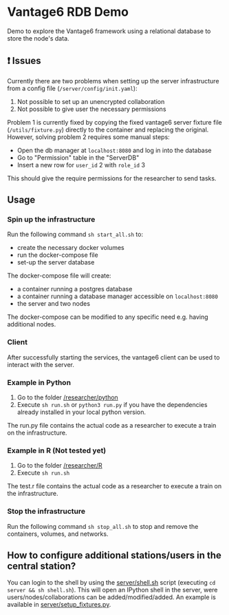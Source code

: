 # Vantage6 RDB Demo

Demo to explore the Vantage6 framework using a relational database to store the node's data.

## :exclamation: Issues

Currently there are two problems when setting up the server infrastructure from a config file (`/server/config/init.yaml`):
1. Not possible to set up an unencrypted collaboration
2. Not possible to give user the necessary permissions

Problem 1 is currently fixed by copying the fixed vantage6 server fixture file (`/utils/fixture.py`) directly to the container and replacing the original. However, solving problem 2 requires some manual steps:
- Open the db manager at `localhost:8080` and log in into the database
- Go to "Permission" table in the "ServerDB"
- Insert a new row for `user_id` 2 with `role_id` 3

This should give the require permissions for the researcher to send tasks.

## Usage

### Spin up the infrastructure

Run the following command `sh start_all.sh` to:
- create the necessary docker volumes
- run the docker-compose file
- set-up the server database

The docker-compose file will create:
- a container running a postgres database
- a container running a database manager accessible on `localhost:8080`
- the server and two nodes

The docker-compose can be modified to any specific need e.g. having additional nodes.

### Client

After successfully starting the services, the vantage6 client can be used to interact with the server.

### Example in Python
1. Go to the folder [/researcher/python](/researcher/python)
2. Execute `sh run.sh` or `python3 run.py` if you have the dependencies already installed in your local python version.

The run.py file contains the actual code as a researcher to execute a train on the infrastructure.

### Example in R (Not tested yet)
1. Go to the folder [/researcher/R](/researcher/R)
2. Execute `sh run.sh`

The test.r file contains the actual code as a researcher to execute a train on the infrastructure.

### Stop the infrastructure

Run the following command `sh stop_all.sh` to stop and remove the containers, volumes, and networks.

## How to configure additional stations/users in the central station?

You can login to the shell by using the [server/shell.sh](server/shell.sh) script (executing `cd server && sh shell.sh`). This will open an IPython shell in the server, were users/nodes/collaborations can be added/modified/added. An example is available in [server/setup_fixtures.py](server/setup_fixtures.py).

